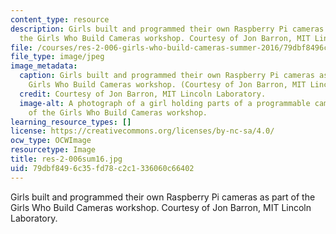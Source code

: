 ```yaml
---
content_type: resource
description: Girls built and programmed their own Raspberry Pi cameras as part of
  the Girls Who Build Cameras workshop. Courtesy of Jon Barron, MIT Lincoln Laboratory.
file: /courses/res-2-006-girls-who-build-cameras-summer-2016/79dbf8496c35fd78c2c1336060c66402_res-2-006sum16.jpg
file_type: image/jpeg
image_metadata:
  caption: Girls built and programmed their own Raspberry Pi cameras as part of the
    Girls Who Build Cameras workshop. (Courtesy of Jon Barron, MIT Lincoln Laboratory.)
  credit: Courtesy of Jon Barron, MIT Lincoln Laboratory.
  image-alt: A photograph of a girl holding parts of a programmable camera as part
    of the Girls Who Build Cameras workshop.
learning_resource_types: []
license: https://creativecommons.org/licenses/by-nc-sa/4.0/
ocw_type: OCWImage
resourcetype: Image
title: res-2-006sum16.jpg
uid: 79dbf849-6c35-fd78-c2c1-336060c66402
---
```

Girls built and programmed their own Raspberry Pi cameras as part of the Girls Who Build Cameras workshop. Courtesy of Jon Barron, MIT Lincoln Laboratory.